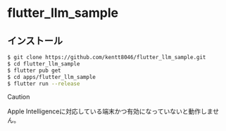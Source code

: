 # flutter_llm_sample

## インストール

```bash
$ git clone https://github.com/kentt8046/flutter_llm_sample.git
$ cd flutter_llm_sample
$ flutter pub get
$ cd apps/flutter_llm_sample
$ flutter run --release
```

> [!CAUTION]
> Apple Intelligenceに対応している端末かつ有効になっていないと動作しません。

